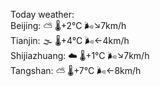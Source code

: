 Today weather:  
Beijing: ⛅️  🌡️+2°C 🌬️↘7km/h  
Tianjin: 🌫  🌡️+4°C 🌬️←4km/h  
Shijiazhuang: ☁️   🌡️+1°C 🌬️↘7km/h  
Tangshan: ⛅️  🌡️+7°C 🌬️←8km/h  
